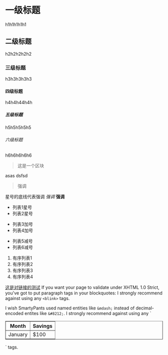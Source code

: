 # 一级标题
h1h1h1h1h1
## 二级标题
h2h2h2h2h2
### 三级标题
h3h3h3h3h3
#### 四级标题 
h4h4h44h4h
##### 五级标题
h5h5h5h5h5
###### 六级标题
h6h6h6h6h6

>这是一个区块
>
asas
dsfsd
> 强调
>
星号的底线代表强调 *强调* __强调__
* 列表1星号
* 列表2星号
+ 列表3加号 
+ 列表4加号
- 列表5减号
- 列表6减号
1. 有序列表1
2. 有序列表2
3. 有序列表3
4. 有序列表4
> 
[这是对链接的测试](www.baidu.com)
If you want your page to validate under XHTML 1.0 Strict,
you've got to put paragraph tags in your blockquotes:
I strongly recommend against using any `<blink>` tags.

I wish SmartyPants used named entities like `&mdash;`
instead of decimal-encoded entites like `&#8212;`.
I strongly recommend against using any `<table border="1">
  <tr>
    <th>Month</th>
    <th>Savings</th>
  </tr>
  <tr>
    <td>January</td>
    <td>$100</td>
  </tr>
</table>` tags.
